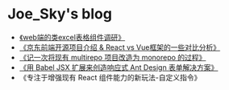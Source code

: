 # Joe_Sky's blog

* [《web端的类excel表格组件调研》](https://github.com/joe-sky/blog/issues/1)
* [《京东前端开源项目介绍 & React vs Vue框架的一些对比分析》](https://github.com/joe-sky/blog/issues/2)
* [《记一次将现有 multirepo 项目改造为 monorepo 的过程》](https://github.com/joe-sky/blog/issues/3)
* [《用 Babel JSX 扩展来创造响应式 Ant Design 表单解决方案》](https://github.com/joe-sky/blog/issues/4)
* 《专注于增强现有 React 组件能力的新玩法-自定义指令》
